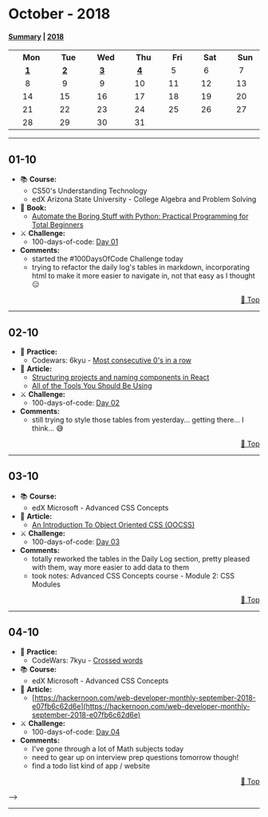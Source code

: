 # October - 2018

#### [Summary](https://github.com/jpacsai/LearningPath/blob/master/Daily-log/October/README.md) | [2018](https://github.com/jpacsai/LearningPath/blob/master/Daily-log/README.md)

<table align="center">
        <tr>
            <th><img width=15/>Mon<img width=15/></th>
            <th><img width=15/>Tue<img width=15/></th> 
            <th><img width=15/>Wed<img width=15/></th>
            <th><img width=15/>Thu<img width=15/></th>
            <th><img width=15/>Fri<img width=15/></th>
            <th><img width=15/>Sat<img width=15/></th>
            <th><img width=15/>Sun<img width=15/></th>
        </tr>
        <tr>
            <td align="center">
                <a href="#01-10"><b>1</b></a>
            </td>
            <td align="center">
                <a href="#02-10"><b>2</b></a>
            </td>
            <td align="center">
                <a href="#03-10"><b>3</b></a>
            </td>
            <td align="center">
                <a href="#04-10"><b>4</b></a>
            </td>
            <td align="center">5</td>
            <td align="center">6</td>
            <td align="center">7</td>
        </tr>
        <tr>
            <td align="center">8</td>
            <td align="center">9</td>
            <td align="center">9</td>
            <td align="center">10</td>
            <td align="center">11</td>
            <td align="center">12</td>
            <td align="center">13</td>
        </tr>
        <tr>
            <td align="center">14</td>
            <td align="center">15</td>
            <td align="center">16</td>
            <td align="center">17</td>
            <td align="center">18</td>
            <td align="center">19</td>
            <td align="center">20</td>
        </tr>
        <tr>   
            <td align="center">21</td>
            <td align="center">22</td>
            <td align="center">23</td>
            <td align="center">24</td>
            <td align="center">25</td>
            <td align="center">26</td>
            <td align="center">27</td>
        </tr>
        <tr>
            <td align="center">28</td>
            <td align="center">29</td>
            <td align="center">30</td>
            <td align="center">31</td>
        </tr>
</table>

<!--
Template:
## **01-10**  
   - 🔨 **Project:**  
   - 💪 **Practice:**  
   - 📚 **Course:**  
   - 📘 **Book:**  
   - 📰 **Article:**  
   - 📺 **Video:**  
   - ⚔️ **Challenge:**  
   - **Comments:**  
      
   <p dir='rtl'> <a href='#october---2018'>Top 🔼</a> </p> 
-->

***

## **01-10**  
   - 📚 **Course:**
        - CS50's Understanding Technology
        - edX Arizona State University - College Algebra and Problem Solving
   - 📘 **Book:**  
        - [Automate the Boring Stuff with Python: Practical Programming for Total Beginners](https://www.amazon.co.uk/Automate-Boring-Stuff-Python-Programming/dp/1593275994/ref=sr_1_1?ie=UTF8&qid=1537392750&sr=8-1&keywords=automate+the+boring+stuff+with+python)
   - ⚔️ **Challenge:**
        - 100-days-of-code: [Day 01](https://github.com/jpacsai/100-days-of-code/edit/master/README.md#day-01)
   - **Comments:**  
        - started the #100DaysOfCode Challenge today
        - trying to refactor the daily log's tables in markdown, incorporating html to make it more easier to navigate in, not that easy as I thought 😑
      
   <p dir='rtl'> <a href='#october---2018'>Top 🔼</a> </p>  
   
***

## **02-10**  
   - 💪 **Practice:**  
        - Codewars: 6kyu - [Most consecutive 0's in a row](https://github.com/jpacsai/codeWars/blob/master/6kyu/MostConseZero.js)
   - 📰 **Article:**  
        - [Structuring projects and naming components in React](https://hackernoon.com/structuring-projects-and-naming-components-in-react-1261b6e18d76)
        - [All of the Tools You Should Be Using](https://medium.com/@robert.claudio96/all-of-the-tools-you-should-be-using-c29c34afc932)
   - ⚔️ **Challenge:**  
        - 100-days-of-code: [Day 02](https://github.com/jpacsai/100-days-of-code/edit/master/README.md#day-02)
   - **Comments:**  
      - still trying to style those tables from yesterday... getting there... I think... 😅
      
   <p dir='rtl'> <a href='#october---2018'>Top 🔼</a> </p> 

***

## **03-10**  
   - 📚 **Course:**  
        - edX Microsoft - Advanced CSS Concepts
   - 📰 **Article:**  
        - [An Introduction To Object Oriented CSS (OOCSS)](https://www.smashingmagazine.com/2011/12/an-introduction-to-object-oriented-css-oocss/)
   - ⚔️ **Challenge:**  
        - 100-days-of-code: [Day 03](https://github.com/jpacsai/100-days-of-code/edit/master/README.md#day-03)
   - **Comments:**  
        - totally reworked the tables in the Daily Log section, pretty pleased with them, way more easier to add data to them
        - took notes: Advanced CSS Concepts course - Module 2: CSS Modules
      
   <p dir='rtl'> <a href='#october---2018'>Top 🔼</a> </p> 


***

## **04-10**  
   - 💪 **Practice:**  
        - CodeWars: 7kyu - [Crossed words](https://github.com/jpacsai/codeWars/blob/master/7kyu/CrossedWords.js)
   - 📚 **Course:**  
        - edX Microsoft - Advanced CSS Concepts
   - 📰 **Article:**  
        - [https://hackernoon.com/web-developer-monthly-september-2018-e07fb6c62d6e](https://hackernoon.com/web-developer-monthly-september-2018-e07fb6c62d6e)
   - ⚔️ **Challenge:**  
        - 100-days-of-code: [Day 04](https://github.com/jpacsai/100-days-of-code/edit/master/README.md#day-04)
   - **Comments:**  
        - I've gone through a lot of Math subjects today
        - need to gear up on interview prep questions tomorrow though!
        - find a todo list kind of app / website
        
   <p dir='rtl'> <a href='#october---2018'>Top 🔼</a> </p> 
-->

***
